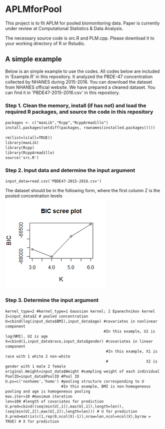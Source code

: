 # APLMforPool
This project is to fit APLM for pooled biomonitoring data. Paper is currently under review at Computational Statistics & Data Analysis.

The necessary source code is src.R and PLM.cpp. Please download it to your working directory of R or Rstudio.

## A simple example 
Below is an simple example to use the codes. All codes below are included in 'Example.R' in this repository. It analyzed the PBDE-47 concentration collected by NHANES during 2015-2016. You can download the dataset from NHANES official website. We have prepared a cleaned dataset. You can find it in 'PBDE47-2015-2016.csv' in this repository.

### Step 1. Clean the memory, install (if has not) and load the required R packages, and source the code in this repository  
```
packages <- c("maxLik","Rcpp","RcppArmadillo")
install.packages(setdiff(packages, rownames(installed.packages())))  

rm(list=ls(all=TRUE))
library(maxLik)
library(Rcpp)
library(RcppArmadillo)
source('src.R')
```

### Step 2. Input data and determine the input argument
```
input_data=read.csv('PBDE47-2015-2016.csv')
```
The dataset should be in the following form, where the first column Z is the pooled concentration levels
![Optional Text](https://github.com/abc1m2x3c/GBClustering/blob/master/Approach1.png)

### Step 3. Determine the input argument

```
kernel_type=2 #kernel_type=1 Gaussian kernel; 2 Epanechnikov kernel
Z=input_data$Z # pooled concentration
U=cbind(log(input_data$BMI),input_data$age) #covariates in nonlinear component
                                            #In this example, U1 is log(NMI), U2 is age
X=cbind(1,input_data$race,input_data$gender) #covariates in linear component
                                             #In this example, X1 is race with 1 white 2 non-white
                                             #                 X2 is gender with 1 male 2 female   
original.Weight=input_data$Weight #sampling weight of each individual
PoolID=input_data$PoolID #Pool ID
U.ps=c('nonhomo','homo') #pooling structure corresponding to U
                         #In this example, BMI is non-homogeneous pooling and age is homogeneous pooling
max.iter=10 #maximum iteration
len=100 #length of covariates for prediction
U.pred=cbind((seq(min(U[,1]),max(U[,1]),length=len)),(seq(min(U[,2]),max(U[,2]),length=len))) # U for prediction
X.pred=matrix(c(1,rep(0,ncol(X)-1)),nrow=len,ncol=ncol(X),byrow = TRUE) # X for prediction
```


